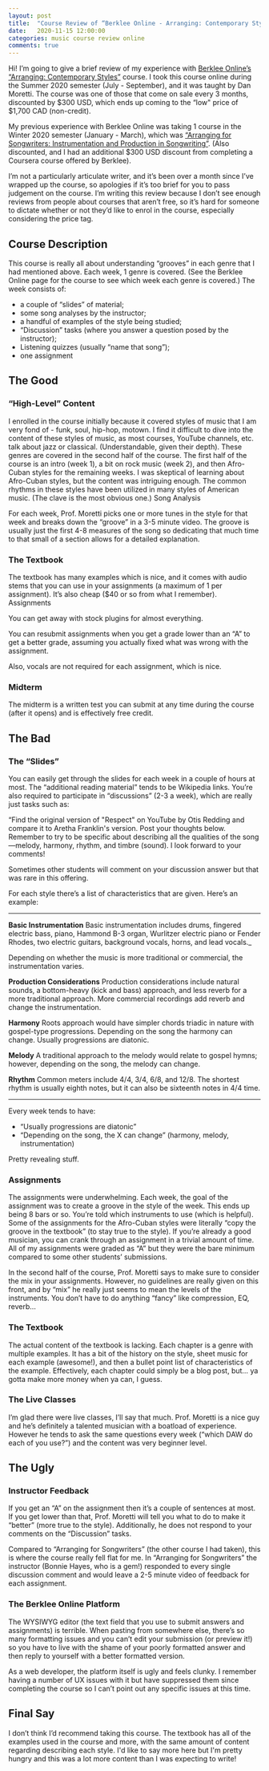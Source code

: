 ```yaml
---
layout: post
title:  "Course Review of “Berklee Online - Arranging: Contemporary Styles”"
date:   2020-11-15 12:00:00
categories: music course review online
comments: true
---
```


Hi! I’m going to give a brief review of my experience with [Berklee Online’s “Arranging: Contemporary Styles”](https://online.berklee.edu/courses/arranging-contemporary-styles) course. I took this course online during the Summer 2020 semester (July - September), and it was taught by Dan Moretti. The course was one of those that come on sale every 3 months, discounted by $300 USD, which ends up coming to the “low" price of $1,700 CAD (non-credit).

My previous experience with Berklee Online was taking 1 course in the Winter 2020 semester (January - March), which was [“Arranging for Songwriters: Instrumentation and Production in Songwriting”](https://online.berklee.edu/courses/arranging-for-songwriters-instrumentation-and-production-in-songwriting). (Also discounted, and I had an additional $300 USD discount from completing a Coursera course offered by Berklee).

I’m not a particularly articulate writer, and it’s been over a month since I’ve wrapped up the course, so apologies if it’s too brief for you to pass judgement on the course. I’m writing this review because I don’t see enough reviews from people about courses that aren’t free, so it’s hard for someone to dictate whether or not they’d like to enrol in the course, especially considering the price tag.

## Course Description
This course is really all about understanding “grooves” in each genre that I had mentioned above. Each week, 1 genre is covered. (See the Berklee Online page for the course to see which week each genre is covered.) The week consists of:

- a couple of “slides” of material;
- some song analyses by the instructor;
- a handful of examples of the style being studied;
- “Discussion” tasks (where you answer a question posed by the instructor);
- Listening quizzes (usually “name that song”);
- one assignment

## The Good

### “High-Level” Content

I enrolled in the course initially because it covered styles of music that I am very fond of - funk, soul, hip-hop, motown. I find it difficult to dive into the content of these styles of music, as most courses, YouTube channels, etc. talk about jazz or classical. (Understandable, given their depth). These genres are covered in the second half of the course. The first half of the course is an intro (week 1), a bit on rock music (week 2), and then Afro-Cuban styles for the remaining weeks. I was skeptical of learning about Afro-Cuban styles, but the content was intriguing enough. The common rhythms in these styles have been utilized in many styles of American music. (The clave is the most obvious one.)
Song Analysis

For each week, Prof. Moretti picks one or more tunes in the style for that week and breaks down the “groove” in a 3-5 minute video. The groove is usually just the first 4-8 measures of the song so dedicating that much time to that small of a section allows for a detailed explanation.

### The Textbook
The textbook has many examples which is nice, and it comes with audio stems that you can use in your assignments (a maximum of 1 per assignment). It’s also cheap ($40 or so from what I remember).
Assignments

You can get away with stock plugins for almost everything.

You can resubmit assignments when you get a grade lower than an “A” to get a better grade, assuming you actually fixed what was wrong with the assignment.

Also, vocals are not required for each assignment, which is nice.

### Midterm
The midterm is a written test you can submit at any time during the course (after it opens) and is effectively free credit.

## The Bad

### The “Slides”
You can easily get through the slides for each week in a couple of hours at most. The “additional reading material” tends to be Wikipedia links. You’re also required to participate in “discussions” (2-3 a week), which are really just tasks such as:

“Find the original version of "Respect" on YouTube by Otis Redding and compare it to Aretha Franklin's version. Post your thoughts below. Remember to try to be specific about describing all the qualities of the song—melody, harmony, rhythm, and timbre (sound). I look forward to your comments!

Sometimes other students will comment on your discussion answer but that was rare in this offering.

For each style there’s a list of characteristics that are given. Here’s an example:

---

**Basic Instrumentation**
Basic instrumentation includes drums, fingered electric bass, piano, Hammond B-3 organ, Wurlitzer electric piano or Fender Rhodes, two electric guitars, background vocals, horns, and lead vocals._

Depending on whether the music is more traditional or commercial, the instrumentation varies.

**Production Considerations**
Production considerations include natural sounds, a bottom-heavy (kick and bass) approach, and less reverb for a more traditional approach. More commercial recordings add reverb and change the instrumentation.

**Harmony**
Roots approach would have simpler chords triadic in nature with gospel-type progressions. Depending on the song the harmony can change. Usually progressions are diatonic.

**Melody**
A traditional approach to the melody would relate to gospel hymns; however, depending on the song, the melody can change.

**Rhythm**
Common meters include 4/4, 3/4, 6/8, and 12/8. The shortest rhythm is usually eighth notes, but it can also be sixteenth notes in 4/4 time.

---

Every week tends to have:
- “Usually progressions are diatonic”
- “Depending on the song, the X can change” (harmony, melody, instrumentation)

Pretty revealing stuff.

### Assignments
The assignments were underwhelming. Each week, the goal of the assignment was to create a groove in the style of the week. This ends up being 8 bars or so. You’re told which instruments to use (which is helpful). Some of the assignments for the Afro-Cuban styles were literally “copy the groove in the textbook” (to stay true to the style). If you’re already a good musician, you can crank through an assignment in a trivial amount of time. All of my assignments were graded as “A” but they were the bare minimum compared to some other students’ submissions.

In the second half of the course, Prof. Moretti says to make sure to consider the mix in your assignments. However, no guidelines are really given on this front, and by “mix” he really just seems to mean the levels of the instruments. You don’t have to do anything “fancy” like compression, EQ, reverb…

### The Textbook
The actual content of the textbook is lacking. Each chapter is a genre with multiple examples. It has a bit of the history on the style, sheet music for each example (awesome!), and then a bullet point list of characteristics of the example. Effectively, each chapter could simply be a blog post, but… ya gotta make more money when ya can, I guess.

### The Live Classes
I’m glad there were live classes, I’ll say that much. Prof. Moretti is a nice guy and he’s definitely a talented musician with a boatload of experience. However he tends to ask the same questions every week (“which DAW do each of you use?”) and the content was very beginner level.

## The Ugly

### Instructor Feedback

If you get an “A” on the assignment then it’s a couple of sentences at most. If you get lower than that, Prof. Moretti will tell you what to do to make it “better” (more true to the style). Additionally, he does not respond to your comments on the “Discussion” tasks.

Compared to “Arranging for Songwriters” (the other course I had taken), this is where the course really fell flat for me. In “Arranging for Songwriters” the instructor (Bonnie Hayes, who is a gem!) responded to every single discussion comment and would leave a 2-5 minute video of feedback for each assignment.

### The Berklee Online Platform
The WYSIWYG editor (the text field that you use to submit answers and assignments) is terrible. When pasting from somewhere else, there’s so many formatting issues and you can’t edit your submission (or preview it!) so you have to live with the shame of your poorly formatted answer and then reply to yourself with a better formatted version.

As a web developer, the platform itself is ugly and feels clunky. I remember having a number of UX issues with it but have suppressed them since completing the course so I can’t point out any specific issues at this time.

## Final Say
I don’t think I’d recommend taking this course. The textbook has all of the examples used in the course and more, with the same amount of content regarding describing each style. I'd like to say more here but I'm pretty hungry and this was a lot more content than I was expecting to write!
